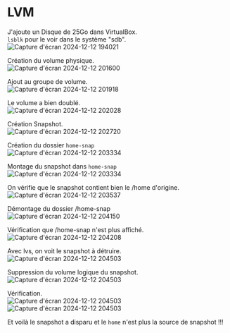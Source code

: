 # LVM

J'ajoute un Disque de 25Go dans VirtualBox.  
`lsblk` pour le voir dans le système "sdb".  
![Capture d'écran 2024-12-12 194021](https://github.com/user-attachments/assets/9f79fb65-0a54-4053-822b-f0b46d989475)  

Création du volume physique.  
![Capture d'écran 2024-12-12 201600](https://github.com/user-attachments/assets/8f980eec-bdfe-4193-bd28-b51dd7d1bdb8)  

Ajout au groupe de volume.  
![Capture d'écran 2024-12-12 201918](https://github.com/user-attachments/assets/c1acc163-b6e2-4396-ae01-d13d7a3b83e3)  

Le volume a bien doublé.  
![Capture d'écran 2024-12-12 202028](https://github.com/user-attachments/assets/aab962d7-7712-42e9-aabc-24ea9fb27f81)  

Création Snapshot.  
![Capture d'écran 2024-12-12 202720](https://github.com/user-attachments/assets/df1573e0-ae5b-4945-92c3-1443d90ec827)  

Création du dossier `home-snap`  
![Capture d'écran 2024-12-12 203334](https://github.com/user-attachments/assets/b4f7525a-1996-48a3-a3ea-dfb510d59e9d)


Montage du snapshot dans `home-snap`  
![Capture d'écran 2024-12-12 203334](https://github.com/user-attachments/assets/c5f60487-a39c-4bad-94d0-a85684f3d748)  

On vérifie que le snapshot contient bien le /home d'origine.  
![Capture d'écran 2024-12-12 203537](https://github.com/user-attachments/assets/b60e4440-278d-44a4-be83-7268c5278000)

Démontage du dossier /home-snap  
![Capture d'écran 2024-12-12 204150](https://github.com/user-attachments/assets/634d03b6-9da1-4ae2-9b45-5f99fb188614)


Vérification que /home-snap n'est plus affiché.  
![Capture d'écran 2024-12-12 204208](https://github.com/user-attachments/assets/86f9c9ab-6c37-427c-995e-04c63469cc46)  

Avec lvs, on voit le snapshot à détruire.  
![Capture d'écran 2024-12-12 204503](https://github.com/user-attachments/assets/ed4b4e7f-5749-42b2-acbe-bfc4ba177ae1)  

Suppression du volume logique du snapshot.  
![Capture d'écran 2024-12-12 204503](https://github.com/user-attachments/assets/1954f269-4350-47cd-8058-7c27a66f196c)  

Vérification.  
![Capture d'écran 2024-12-12 204503](https://github.com/user-attachments/assets/fceae871-6ef1-4d33-8ec8-3568b522103e)
![Capture d'écran 2024-12-12 204503](https://github.com/user-attachments/assets/e3761327-0018-4aac-ad42-b4d8e9f729b3)

Et voilà le snapshot a disparu et le `home` n'est plus la source de snapshot !!!  
